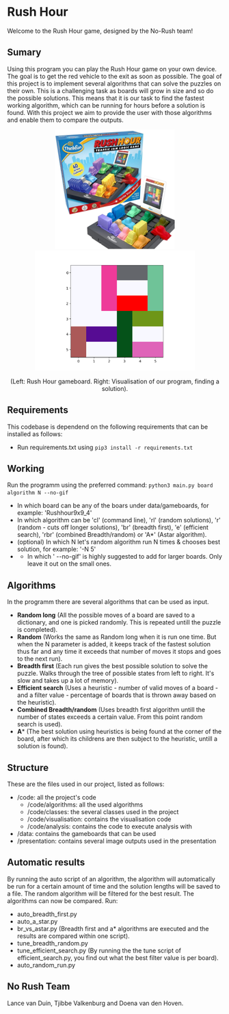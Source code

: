 # Rush Hour
Welcome to the Rush Hour game, designed by the No-Rush team!

## Sumary
Using this program you can play the Rush Hour game on your own device. The goal is to get the red vehicle to the exit as soon as possible. The goal of this project is to implement several algorithms that can solve the puzzles on their own. This is a challenging task as boards will grow in size and so do the possible solutions. This means that it is our task to find the fastest working algorithm, which can be running for hours before a solution is found. With this project we aim to provide the user with those algorithms and enable them to compare the outputs.

<p align="center"><img src="./presentation/rush-hour.jpg?raw=true" height="280" alt="Rush Hour board"><img src="./presentation/solution3.gif?raw=true" height="280" alt="Rush Hour board visualisation"></p>


<p align="center">(Left: Rush Hour gameboard. Right: Visualisation of our program, finding a solution).</p>

## Requirements
This codebase is dependend on the following requirements that can be installed as follows:
- Run requirements.txt using `pip3 install -r requirements.txt`

## Working
Run the programm using the preferred command:
`python3 main.py board algorithm N --no-gif`

- In which board can be any of the boars under data/gameboards, for example: 'Rushhour9x9_4'
- In which algorithm can be 'cl' (command line), 'rl' (random solutions), 'r' (random - cuts off longer solutions), 'br' (breadth first), 'e' (efficient search), 'rbr' (combined Breadth/random) or 'A*' (Astar algorithm).
- (optional) In which N let's random algorithm run N times & chooses best solution, for example: '-N 5'
- - In which ' --no-gif' is highly suggested to add for larger boards. Only leave it out on the small ones.

## Algorithms
In the programm there are several algorithms that can be used as input.
- **Random long** (All the possible moves of a board are saved to a dictionary, and one is picked randomly. This is repeated untill the puzzle is completed).
- **Random** (Works the same as Random long when it is run one time. But when the N parameter is added, it keeps track of the fastest solution thus far and any time it exceeds that number of moves it stops and goes to the next run).
- **Breadth first** (Each run gives the best possible solution to solve the puzzle. Walks through the tree of possible states from left to right. It's slow and takes up a lot of memory).
- **Efficient search** (Uses a heuristic - number of valid moves of a board - and a filter value - percentage of boards that is thrown away based on the heuristic).
- **Combined Breadth/random** (Uses breadth first algorithm untill the number of states exceeds a certain value. From this point random search is used).
- **A*** (The best solution using heuristics is being found at the corner of the board, after which its childrens are then subject to the heuristic, untill a solution is found).

## Structure
These are the files used in our project, listed as follows:

- /code: all the project's code
    - /code/algorithms: all the used algorithms
    - /code/classes: the several classes used in the project
    - /code/visualisation: contains the visualisation code
    - /code/analysis: contains the code to execute analysis with
- /data: contains the gameboards that can be used
- /presentation: contains several image outputs used in the presentation

## Automatic results
By running the auto script of an algorithm, the algorithm will automatically be run for a certain amount of time and the solution lengths will be saved to a file. The random algorithm will be filtered for the best result. The algorithms can now be compared. Run:
- auto_breadth_first.py
- auto_a_star.py
- br_vs_astar.py (Breadth first and a* algorithms are executed and the results are compared within one script).
- tune_breadth_random.py
- tune_efficient_search.py (By running the the tune script of efficient_search.py, you find out what the best filter value is per board).
- auto_random_run.py

## No Rush Team
Lance van Duin, Tjibbe Valkenburg and Doena van den Hoven.


